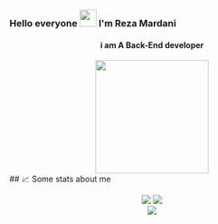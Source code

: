 ### Hello everyone <img src="https://raw.githubusercontent.com/MartinHeinz/MartinHeinz/master/wave.gif" width="30px"> I'm Reza Mardani
<h4 align="center">
i am A Back-End developer</p>
</h4>
<div align="center">
 <img src="https://cdn.icon-icons.com/icons2/2415/PNG/512/django_line_logo_icon_146560.png" width="200px">
</div>
 ## &#x1f4c8; Some stats about me
 <p align="center">
 <img src=https://github-profile-trophy.vercel.app/?username=rezamardaniDev&theme=onedark&row=1 />
 	  <img src=https://github-readme-stats.vercel.app/api?username=rezamardaniDev&bg_color=191b1f&title_color=FFE569&text_color=46D1FD&line_height=20&hide=["stars"] />
  <br/>
  <img src=https://github-readme-stats.vercel.app/api/top-langs/?username=rezamardaniDev&layout=compact&hide_border=true&bg_color=191b1f&title_color=46D1FD&text_color=fff&hide=html,css&langs_count=4 />
 
 
